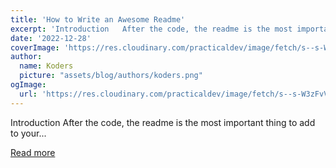 ```yaml
---
title: 'How to Write an Awesome Readme'
excerpt: 'Introduction   After the code, the readme is the most important thing to add to your...'
date: '2022-12-28'
coverImage: 'https://res.cloudinary.com/practicaldev/image/fetch/s--s-W3zFvV--/c_imagga_scale,f_auto,fl_progressive,h_420,q_auto,w_1000/https://dev-to-uploads.s3.amazonaws.com/uploads/articles/0dxwj6eehorc4n6n7a0t.png'
author:
  name: Koders
  picture: "assets/blog/authors/koders.png"
ogImage:
  url: 'https://res.cloudinary.com/practicaldev/image/fetch/s--s-W3zFvV--/c_imagga_scale,f_auto,fl_progressive,h_420,q_auto,w_1000/https://dev-to-uploads.s3.amazonaws.com/uploads/articles/0dxwj6eehorc4n6n7a0t.png'
---
```


Introduction   After the code, the readme is the most important thing to add to your...

[Read more](https://dev.to/documatic/how-to-write-an-awesome-readme-cfl)
